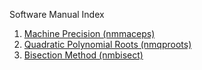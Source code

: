 Software Manual Index

1. [Machine Precision (nmmaceps)](https://github.com/CamWeil/math4610/blob/master/softwaremanual/nmmaceps.md)
2. [Quadratic Polynomial Roots (nmqproots)](https://github.com/CamWeil/math4610/edit/master/softwaremanual/nmqproots.md)
3. [Bisection Method (nmbisect)](https://github.com/CamWeil/math4610/edit/master/softwaremanual/nmbisect.md)
